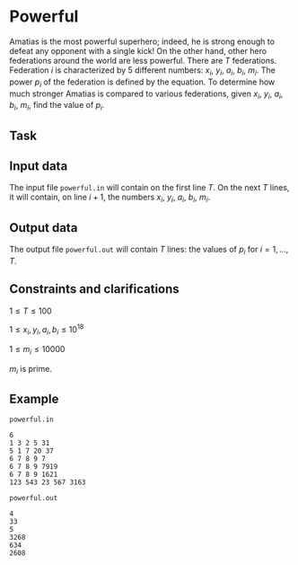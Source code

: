 # Powerful

Amatias is the most powerful superhero; indeed, he is strong enough to defeat any opponent with a single kick! On the other hand, other hero federations around the world are less powerful. There are $T$ federations. Federation $i$ is characterized by 5 different numbers: $x_i$, $y_i$, $a_i$, $b_i$, $m_i$. The power $p_i$ of the federation is defined by the equation. To determine how much stronger Amatias is compared to various federations, given $x_i$, $y_i$, $a_i$, $b_i$, $m_i$, find the value of $p_i$.

## Task

## Input data

The input file `powerful.in` will contain on the first line $T$. On the next $T$ lines, it will contain, on line $i+1$, the numbers $x_i$, $y_i$, $a_i$, $b_i$, $m_i$. 

## Output data

The output file `powerful.out` will contain $T$ lines: the values of $p_i$ for $i = 1, \dots, T$. 

## Constraints and clarifications

$1 \leq T \leq 100$

$1 \leq x_i, y_i, a_i, b_i \leq 10^{18}$

$1 \leq m_i \leq 10000$

$m_i$ is prime. 

## Example

`powerful.in`
```
6
1 3 2 5 31
5 1 7 20 37
6 7 8 9 7
6 7 8 9 7919
6 7 8 9 1621
123 543 23 567 3163
```

`powerful.out`
```
4
33
5
3268
634
2608
```